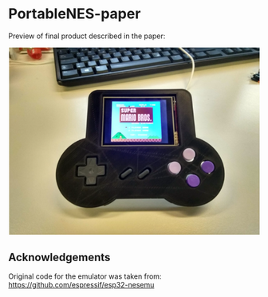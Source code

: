 # PortableNES-paper



Preview of final product described in the paper:

![preview](preview.png)



## Acknowledgements

Original code for the emulator was taken from: https://github.com/espressif/esp32-nesemu
